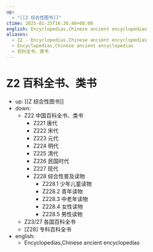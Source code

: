 ```yaml
---
up:
  - "[[Z 综合性图书]]"
ctime: 2025-01-25T16:36:40+08:00
english: Encyclopedias,Chinese ancient encyclopedias
aliases:
  - Z2 - Encyclopedias,Chinese ancient encyclopedias
  - Encyclopedias,Chinese ancient encyclopedias
  - 百科全书、类书
---
```


# Z2 百科全书、类书

- up: [[Z 综合性图书]]
- down:
	- Z22 中国百科全书、类书
		- Z221 唐代
		- Z222 宋代
		- Z223 元代
		- Z224 明代
		- Z225 清代
		- Z226 民国时代
		- Z227 现代
		- Z228 综合性普及读物
			- Z228.1 少年儿童读物
			- Z228.2 青年读物
			- Z228.3 中老年读物
			- Z228.4 女性读物
			- Z228.5 男性读物
	- Z23/27 各国百科全书
	- [Z28] 专科百科全书
- english:
	- Encyclopedias,Chinese ancient encyclopedias
